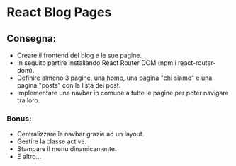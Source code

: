 React Blog Pages
===
## Consegna:
- Creare il frontend del blog e le sue pagine.
- In seguito partire installando React Router DOM (npm i react-router-dom).
- Definire almeno 3 pagine, una home, una pagina "chi siamo" e una pagina "posts" con la lista dei post.
- Implementare una navbar in comune a tutte le pagine per poter navigare tra loro.

### Bonus:
- Centralizzare la navbar grazie ad un layout.
- Gestire la classe active.
- Stampare il menu dinamicamente.
- E altro...